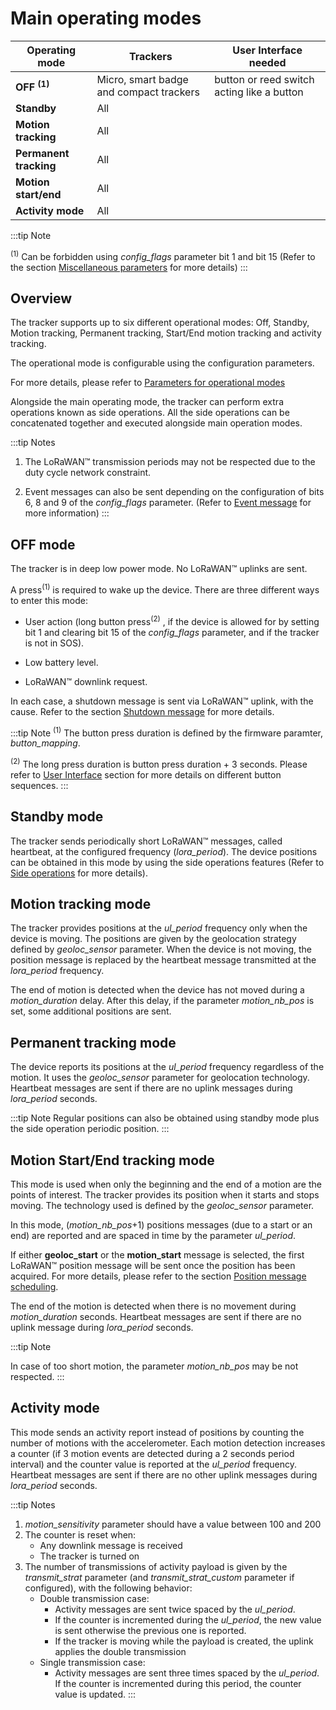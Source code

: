 # Main operating modes

|  Operating mode |     Trackers|User Interface needed|
|----------------------|-----------------|-------------------------|
|**OFF <sup>(1)</sup>**   |Micro, smart badge and compact trackers|button or reed switch acting like a button|
|**Standby**  |   All|                                             |
|**Motion tracking**  |     All|                                   |
|**Permanent tracking**|     All|								   |
|**Motion start/end**|     All|									   |
|**Activity mode**  |     All|							 	 	   |

:::tip Note

 <sup>(1)</sup> Can be forbidden using *config_flags* parameter bit 1 and bit 15
 (Refer to the section [Miscellaneous parameters](../../downlink-messages/parameters-configuration/#miscellaneous-parameters) for more details)
 :::

## Overview

 The tracker supports up to six different operational modes: Off,
 Standby, Motion tracking, Permanent tracking, Start/End motion tracking and
 activity tracking.

 The operational mode is configurable using the configuration
 parameters.

 For more details, please refer to [Parameters for operational modes](../../downlink-messages/parameters-configuration/#parameters-for-operational-modes)

 Alongside the main operating mode, the tracker can perform extra
 operations known as side operations. All the side operations can be
 concatenated together and executed alongside main operation modes.

:::tip Notes

1.  The LoRaWAN™ transmission periods may not be respected due to the duty cycle network constraint.

2.  Event messages can also be sent depending on the configuration of bits 6, 8 and 9 of the *config_flags* parameter. (Refer to [Event message](../../uplink-messages/event/readme.md) for more information)
:::

## OFF mode

The tracker is in deep low power mode. No LoRaWAN™ uplinks are sent.

A press<sup>(1)</sup> is required to wake up the device. There are three different ways to enter this mode:

-   User action (long button press<sup>(2)</sup> , if the device is allowed for by setting bit 1 and clearing bit 15 of the *config_flags* parameter, and if the tracker is not in SOS).

-   Low battery level.

-   LoRaWAN™ downlink request.

In each case, a shutdown message is sent via LoRaWAN™ uplink, with the
cause. Refer to the section [Shutdown message](../../uplink-messages/shutdown/readme.md) for more details.

:::tip Note
<sup>(1)</sup> The button press duration is defined by the firmware paramter, *button_mapping*.

<sup>(2)</sup> The long press duration is button press duration + 3 seconds. Please refer to [User Interface](../../functioning/user-interfaces) section for more details on different button sequences.
:::

## Standby mode

The tracker sends periodically short LoRaWAN™ messages, called heartbeat, at the configured frequency (*lora_period*). The device positions can be obtained in this mode by using the side operations features (Refer to [Side operations](../../functioning/side-operations/readme.md) for more details).

## Motion tracking mode

The tracker provides positions at the *ul_period* frequency only when the device is moving. The positions are given by the geolocation strategy defined by *geoloc_sensor* parameter.
When the device is not moving, the position message is replaced by the heartbeat message transmitted at the *lora_period* frequency.

The end of motion is detected when the device has not moved during a *motion_duration* delay. After this delay, if the parameter *motion_nb_pos* is set, some additional positions are sent.

## Permanent tracking mode

The device reports its positions at the *ul_period* frequency regardless of the motion. It uses the *geoloc_sensor* parameter for geolocation technology. Heartbeat messages are sent if there are no uplink messages during *lora_period* seconds.

:::tip Note
Regular positions can also be obtained using standby mode plus the side operation periodic position.
:::

## Motion Start/End tracking mode

This mode is used when only the beginning and the end of a motion are the points of interest. The tracker provides its position when it starts and stops moving. The technology used is defined by the *geoloc_sensor* parameter.

In this mode, (*motion_nb_pos*+1) positions messages (due to a start or an end) are reported and are spaced in time by the parameter *ul_period*.

If either **geoloc_start** or the **motion_start** message is selected, the first LoRaWAN™ position message will be sent once the position has been acquired. For more details, please refer to the section [Position message scheduling](../../geolocation-strategy-modes/geolocation-technology/readme.md).

The end of the motion is detected when there is no movement during *motion_duration* seconds. Heartbeat messages are sent if there are no uplink message during *lora_period* seconds.

:::tip Note

In case of too short motion, the parameter *motion_nb_pos* may be not respected.
:::

## Activity mode

This mode sends an activity report instead of positions by counting the number of motions with the accelerometer.
Each motion detection increases a counter (if 3 motion events are detected during a 2 seconds period interval) and the counter value is reported at the *ul_period* frequency.
Heartbeat messages are sent if there are no other uplink messages during *lora_period* seconds.

:::tip Notes

1.  *motion_sensitivity* parameter should have a value between 100 and 200 
2.  The counter is reset when:
    -   Any downlink message is received
    -   The tracker is turned on
3.  The number of transmissions of activity payload is given by the
    *transmit_strat* parameter (and *transmit_strat_custom* parameter if configured), with the following behavior:
	-   Double transmission case:
    	-   Activity messages are sent twice spaced by the *ul_period*.
    	-   If the counter is incremented during the *ul_period*, the new value is sent otherwise the previous one is reported.
    	-   If the tracker is moving while the payload is created, the uplink applies the double transmission
	-   Single transmission case:
    	-   Activity messages are sent three times spaced by the *ul_period*. If the counter is incremented during this period, the counter value is updated.
:::
